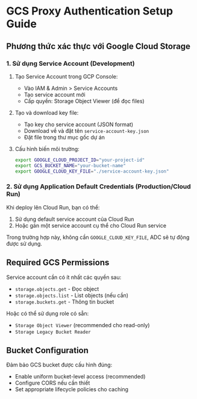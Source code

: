 # GCS Proxy Authentication Setup Guide

## Phương thức xác thực với Google Cloud Storage

### 1. Sử dụng Service Account (Development)

1. Tạo Service Account trong GCP Console:
   - Vào IAM & Admin > Service Accounts
   - Tạo service account mới
   - Cấp quyền: Storage Object Viewer (để đọc files)

2. Tạo và download key file:
   - Tạo key cho service account (JSON format)
   - Download về và đặt tên `service-account-key.json`
   - Đặt file trong thư mục gốc dự án

3. Cấu hình biến môi trường:
   ```bash
   export GOOGLE_CLOUD_PROJECT_ID="your-project-id"
   export GCS_BUCKET_NAME="your-bucket-name"
   export GOOGLE_CLOUD_KEY_FILE="./service-account-key.json"
   ```

### 2. Sử dụng Application Default Credentials (Production/Cloud Run)

Khi deploy lên Cloud Run, bạn có thể:

1. Sử dụng default service account của Cloud Run
2. Hoặc gán một service account cụ thể cho Cloud Run service

Trong trường hợp này, không cần `GOOGLE_CLOUD_KEY_FILE`, ADC sẽ tự động được sử dụng.

## Required GCS Permissions

Service account cần có ít nhất các quyền sau:
- `storage.objects.get` - Đọc object
- `storage.objects.list` - List objects (nếu cần)
- `storage.buckets.get` - Thông tin bucket

Hoặc có thể sử dụng role có sẵn:
- `Storage Object Viewer` (recommended cho read-only)
- `Storage Legacy Bucket Reader`

## Bucket Configuration

Đảm bảo GCS bucket được cấu hình đúng:
- Enable uniform bucket-level access (recommended)
- Configure CORS nếu cần thiết
- Set appropriate lifecycle policies cho caching